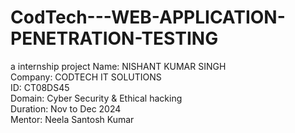 # CodTech---WEB-APPLICATION-PENETRATION-TESTING
a internship project
Name: NISHANT KUMAR SINGH <br>
Company: CODTECH IT SOLUTIONS <br>
ID: CT08DS45 <br>
Domain: Cyber Security & Ethical hacking <br>
Duration: Nov to Dec 2024 <br>
Mentor: Neela Santosh Kumar <br>


